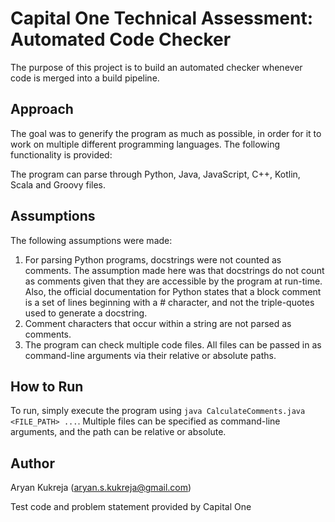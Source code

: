 # Capital One Technical Assessment: Automated Code Checker
The purpose of this project is to build an automated checker whenever code is merged into a build pipeline.

## Approach
The goal was to generify the program as much as possible, in order for it to work on multiple different programming languages. The following functionality is provided:

The program can parse through Python, Java, JavaScript, C++, Kotlin, Scala and Groovy files.

## Assumptions
The following assumptions were made:

1. For parsing Python programs, docstrings were not counted as comments. The assumption made here was that docstrings do not count as comments given that they are accessible by the program at run-time. Also, the official documentation for Python states that a block comment is a set of lines beginning with a # character, and not the triple-quotes used to generate a docstring.
2. Comment characters that occur within a string are not parsed as comments.
3. The program can check multiple code files. All files can be passed in as command-line arguments via their relative or absolute paths.

## How to Run
To run, simply execute the program using `java CalculateComments.java <FILE_PATH> ...`. Multiple files can be specified as command-line arguments, and the path can be relative or absolute.

## Author
Aryan Kukreja (aryan.s.kukreja@gmail.com)

Test code and problem statement provided by Capital One
